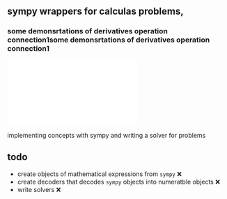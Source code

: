 sympy wrappers for calculas problems, 
----
### some demonsrtations of derivatives operation connection1some demonsrtations of derivatives operation connection1
![image](./main.pdf)

implementing concepts with sympy and writing a solver for problems

todo
----

- create objects of mathematical expressions from `sympy`  :x:
- create decoders that decodes `sympy` objects into numeratble objects :x:
- write solvers :x:



